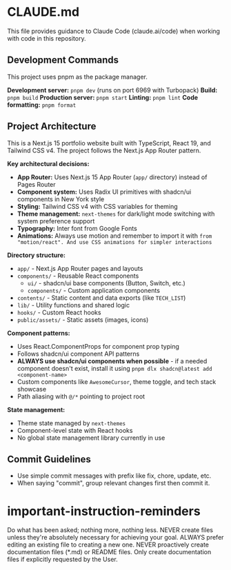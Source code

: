 # CLAUDE.md

This file provides guidance to Claude Code (claude.ai/code) when working with code in this repository.

## Development Commands

This project uses pnpm as the package manager.

**Development server:** `pnpm dev` (runs on port 6969 with Turbopack)
**Build:** `pnpm build` 
**Production server:** `pnpm start`
**Linting:** `pnpm lint`
**Code formatting:** `pnpm format`

## Project Architecture

This is a Next.js 15 portfolio website built with TypeScript, React 19, and Tailwind CSS v4. The project follows the Next.js App Router pattern.

**Key architectural decisions:**
- **App Router:** Uses Next.js 15 App Router (`app/` directory) instead of Pages Router
- **Component system:** Uses Radix UI primitives with shadcn/ui components in New York style
- **Styling:** Tailwind CSS v4 with CSS variables for theming
- **Theme management:** `next-themes` for dark/light mode switching with system preference support
- **Typography:** Inter font from Google Fonts
- **Animations:** Always use motion and remember to import it with `from "motion/react". And use CSS animations for simpler interactions`

**Directory structure:**
- `app/` - Next.js App Router pages and layouts
- `components/` - Reusable React components
  - `ui/` - shadcn/ui base components (Button, Switch, etc.)
  - `components/` - Custom application components
- `contents/` - Static content and data exports (like `TECH_LIST`)
- `lib/` - Utility functions and shared logic
- `hooks/` - Custom React hooks
- `public/assets/` - Static assets (images, icons)

**Component patterns:**
- Uses React.ComponentProps for component prop typing
- Follows shadcn/ui component API patterns
- **ALWAYS use shadcn/ui components when possible** - if a needed component doesn't exist, install it using `pnpm dlx shadcn@latest add <component-name>`
- Custom components like `AwesomeCursor`, theme toggle, and tech stack showcase
- Path aliasing with `@/*` pointing to project root

**State management:**
- Theme state managed by `next-themes`
- Component-level state with React hooks
- No global state management library currently in use

## Commit Guidelines
- Use simple commit messages with prefix like fix, chore, update, etc.
- When saying "commit", group relevant changes first then commit it.

# important-instruction-reminders
Do what has been asked; nothing more, nothing less.
NEVER create files unless they're absolutely necessary for achieving your goal.
ALWAYS prefer editing an existing file to creating a new one.
NEVER proactively create documentation files (*.md) or README files. Only create documentation files if explicitly requested by the User.
